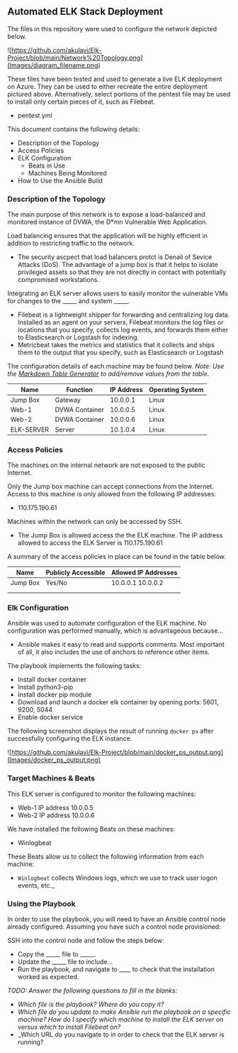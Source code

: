## Automated ELK Stack Deployment

The files in this repository were used to configure the network depicted below.

![https://github.com/akulavi/Elk-Project/blob/main/Network%20Topology.png](Images/diagram_filename.png)

These files have been tested and used to generate a live ELK deployment on Azure. They can be used to either recreate the entire deployment pictured above. Alternatively, select portions of the pentest file may be used to install only certain pieces of it, such as Filebeat.

  - pentest.yml

This document contains the following details:
- Description of the Topology
- Access Policies
- ELK Configuration
  - Beats in Use
  - Machines Being Monitored
- How to Use the Ansible Build


### Description of the Topology

The main purpose of this network is to expose a load-balanced and monitored instance of DVWA, the D*mn Vulnerable Web Application.

Load balancing ensures that the application will be highly efficient in addition to restricting traffic to the network.
- The security ascpect that load balancers protct is Denail of Sevice Attacks (DoS). The advantage of a jump box is that it helps to isolate privileged assets so that they are not directly in contact with potentially compromised workstations.

Integrating an ELK server allows users to easily monitor the vulnerable VMs for changes to the _____ and system _____.
- Filebeat is a lightweight shipper for forwarding and centralizing log data. Installed as an agent on your servers, Filebeat monitors the log files or locations that you specify, collects log events, and forwards them either to Elasticsearch or Logstash for indexing.
- Metricbeat takes the metrics and statistics that it collects and ships them to the output that you specify, such as Elasticsearch or Logstash

The configuration details of each machine may be found below.
_Note: Use the [Markdown Table Generator](http://www.tablesgenerator.com/markdown_tables) to add/remove values from the table_.

| Name          | Function      | IP Address | Operating System |
|---------------|---------------|------------|------------------|
| Jump Box      | Gateway       | 10.0.0.1   | Linux            |
| Web-1         | DVWA Container| 10.0.0.5   | Linux            |
| Web-2         | DVWA Container| 10.0.0.6   | Linux            |
| ELK-SERVER    | Server        | 10.1.0.4   | Linux            |

### Access Policies

The machines on the internal network are not exposed to the public Internet. 

Only the Jump box machine can accept connections from the Internet. Access to this machine is only allowed from the following IP addresses:
- 110.175.190.61

Machines within the network can only be accessed by SSH.
- The Jump Box is allowed access the the ELK machine. The IP address allowed to access the ELK Server is 110.175.190.61

A summary of the access policies in place can be found in the table below.

| Name     | Publicly Accessible | Allowed IP Addresses |
|----------|---------------------|----------------------|
| Jump Box | Yes/No              | 10.0.0.1 10.0.0.2    |
|          |                     |                      |
|          |                     |                      |

### Elk Configuration

Ansible was used to automate configuration of the ELK machine. No configuration was performed manually, which is advantageous because...
- Ansible makes it easy to read and supports comments. Most important of all, it also includes the use of anchors to reference other items.

The playbook implements the following tasks:
- Install docker container 
- Install python3-pip
- Install docker pip module
- Download and launch a docker elk container by opening ports: 5601, 9200, 5044
- Enable docker service

The following screenshot displays the result of running `docker ps` after successfully configuring the ELK instance.

![https://github.com/akulavi/Elk-Project/blob/main/docker_ps_output.png](Images/docker_ps_output.png)

### Target Machines & Beats
This ELK server is configured to monitor the following machines:
- Web-1 IP address 10.0.0.5
- Web-2 IP address 10.0.0.6

We have installed the following Beats on these machines:
- Winlogbeat

These Beats allow us to collect the following information from each machine:
- `Winlogbeat` collects Windows logs, which we use to track user logon events, etc._

### Using the Playbook
In order to use the playbook, you will need to have an Ansible control node already configured. Assuming you have such a control node provisioned: 

SSH into the control node and follow the steps below:
- Copy the _____ file to _____.
- Update the _____ file to include...
- Run the playbook, and navigate to ____ to check that the installation worked as expected.

_TODO: Answer the following questions to fill in the blanks:_
- _Which file is the playbook? Where do you copy it?_
- _Which file do you update to make Ansible run the playbook on a specific machine? How do I specify which machine to install the ELK server on versus which to install Filebeat on?_
- _Which URL do you navigate to in order to check that the ELK server is running?
